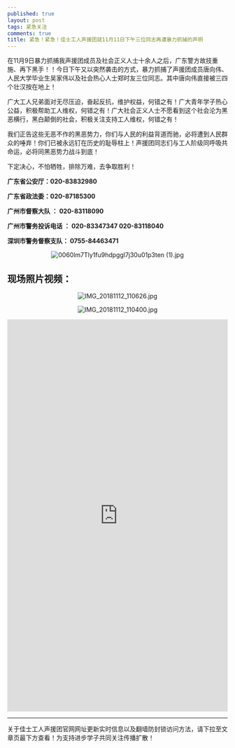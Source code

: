 ```yaml
---
published: true
layout: post
tags: 紧急关注
comments: true
title: 紧急！紧急！佳士工人声援团就11月11日下午三位同志再遭暴力抓捕的声明
---
```


在11月9日暴力抓捕我声援团成员及社会正义人士十余人之后，广东警方故技重施、再下黑手！！今日下午又以突然袭击的方式，暴力抓捕了声援团成员唐向伟、人民大学毕业生吴家伟以及社会热心人士郑时友三位同志。其中唐向伟直接被三四个壮汉按在地上！

广大工人兄弟面对无尽压迫，奋起反抗，维护权益，何错之有！广大青年学子热心公益，积极帮助工人维权，何错之有！广大社会正义人士不愿看到这个社会沦为黑恶横行，黑白颠倒的社会，积极关注支持工人维权，何错之有！

我们正告这些无恶不作的黑恶势力，你们与人民的利益背道而驰，必将遭到人民群众的唾弃！你们已被永远钉在历史的耻辱柱上！声援团同志们与工人阶级同呼吸共命运，必将同黑恶势力战斗到底！

下定决心，不怕牺牲，排除万难，去争取胜利！


**广东省公安厅：020-83832980**

**广东省政法委：020-87185300**

**广州市督察大队 ： 020-83118090**

**广州市警务投诉电话 ： 020-83347347    020-83118040**

**深圳市警务督察支队： 0755-84463471**

<p align="center"><img src="https://i.loli.net/2018/11/11/5be814774a055.jpg" alt="0060lm7Tly1fu9hdpggl7j30u01p3ten (1).jpg" title="0060lm7Tly1fu9hdpggl7j30u01p3ten (1).jpg" /></p>

## 现场照片视频：

<p align="center"><img src="https://i.loli.net/2018/11/12/5be92e05f1294.jpg" alt="IMG_20181112_110626.jpg" title="IMG_20181112_110626.jpg" /></p>

<p align="center"><img src="https://i.loli.net/2018/11/12/5be92e0b24a3b.jpg" alt="IMG_20181112_110400.jpg" title="IMG_20181112_110400.jpg" /></p>

<div style="width: 100%; height: 0px; position: relative; padding-bottom: 177.778%;"><iframe src="https://streamable.com/s/z3whr/bmmjpy" frameborder="0" width="100%" height="100%" allowfullscreen style="width: 100%; height: 100%; position: absolute;"></iframe></div>

---
关于佳士工人声援团官网网址更新实时信息以及翻墙防封锁访问方法，请下拉至文章页最下方查看！为支持进步学子共同关注传播扩散！
